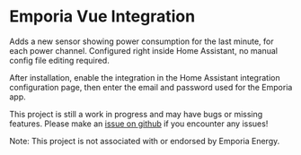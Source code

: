 # Emporia Vue Integration

Adds a new sensor showing power consumption for the last minute, for each power channel. Configured right inside Home Assistant, no manual config file editing required.

After installation, enable the integration in the Home Assistant integration configuration page, then enter the email and password used for the Emporia app.

This project is still a work in progress and may have bugs or missing features. Please make an [issue on github](https://github.com/magico13/ha-emporia-vue/issues) if you encounter any issues!

Note: This project is not associated with or endorsed by Emporia Energy.
